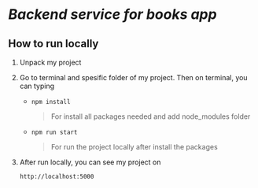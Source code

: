 # _Backend service for books app_

## How to run locally
1. Unpack my project
2. Go to terminal and spesific folder of my project. Then on terminal, you can typing
    * `npm install`
        > For install all packages needed and add node_modules folder 
    * `npm run start`
        > For run the project locally after install the packages  

3. After run locally, you can see my project on
    ```
    http://localhost:5000
    ```

